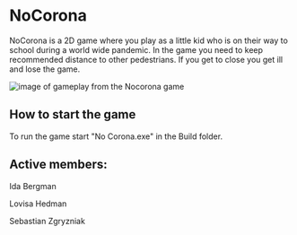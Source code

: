# NoCorona

NoCorona is a 2D game where you play as a little kid who is on their way to school during a world wide pandemic. In the game you need to keep recommended distance to other pedestrians. If you get to close you get ill and lose the game.

![image of gameplay from the Nocorona game](https://github.com/lovvvan/NoCorona-game/blob/main/NoCoronaGameplay.png?raw=true)

## How to start the game

To run the game start "No Corona.exe" in the Build folder. 

## Active members: 

Ida Bergman

Lovisa Hedman

Sebastian Zgryzniak
